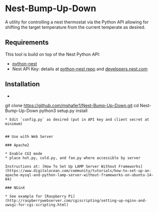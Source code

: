 # Nest-Bump-Up-Down
A utility for controlling a nest thermostat via the Python API allowing for shifting the target temperature from the current temperate as desired.

## Requirements
This tool is build on top of the Nest Python API:

* [python-nest](https://github.com/nestlabs/nest-python)
* Nest API Key: details at [python-nest repo](https://github.com/nestlabs/nest-python) and [developers.nest.com](https://developers.nest.com/guides/get-started)

## Installation

* ```
git clone https://github.com/mshafer1/Nest-Bump-Up-Down.git
cd Nest-Bump-Up-Down
python3 setup.py install
```
* Edit `config.py` as desired (put in API key and client secret at minimum)


## Use with Web Server

### Apache2

* Enable CGI mode
* place hot.py, cold.py, and fan.py where accessible by server

Instructions at: [How To Set Up LAMP Server Without Frameworks](https://www.digitalocean.com/community/tutorials/how-to-set-up-an-apache-mysql-and-python-lamp-server-without-frameworks-on-ubuntu-14-04)

### NGinX

* See example for [Raspberry Pi](http://raspberrywebserver.com/cgiscripting/setting-up-nginx-and-uwsgi-for-cgi-scripting.html)